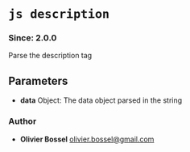 


<!-- @namespace    sugar.js.docblock.tags -->
<!-- @name    description -->

# ```js description ```
### Since: 2.0.0

Parse the description tag

## Parameters

- **data**  Object: The data object parsed in the string




### Author
- **Olivier Bossel** <a href="mailto:olivier.bossel@gmail.com">olivier.bossel@gmail.com</a> 



